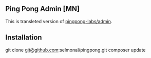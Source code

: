 ## Ping Pong Admin [MN]

This is transleted version of [pingpong-labs/admin](https://github.com/pingpong-labs/admin).

## Installation

git clone git@github.com:selmonal/pingpong.git
composer update